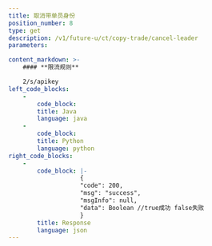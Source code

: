 ```yaml
---
title: 取消带单员身份
position_number: 8
type: get
description: /v1/future-u/ct/copy-trade/cancel-leader
parameters:

content_markdown: >-
    #### **限流规则**

    2/s/apikey
left_code_blocks:
    -
        code_block:
        title: Java
        language: java
    -
        code_block:
        title: Python
        language: python
right_code_blocks:
    -
        code_block: |-
                    {
                    "code": 200,
                    "msg": "success",
                    "msgInfo": null,
                    "data": Boolean //true成功 false失败
                    }
        title: Response
        language: json
---
```

